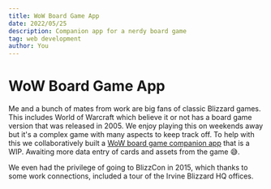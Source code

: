 ```yaml
---
title: WoW Board Game App
date: 2022/05/25
description: Companion app for a nerdy board game
tag: web development
author: You
---
```


# WoW Board Game App

Me and a bunch of mates from work are big fans of classic Blizzard games. This includes World of Warcraft
which believe it or not has a board game version that was released in 2005. We enjoy playing this on
weekends away but it's a complex game with many aspects to keep track off. To help with this we collaboratively
built a [WoW board game companion app](https://github.com/rissole/wow-board-game-app) that is a WIP.
Awaiting more data entry of cards and assets from the game 😅.

We even had the privilege of going to BlizzCon in 2015, which thanks to some work connections, included
a tour of the Irvine Blizzard HQ offices.
